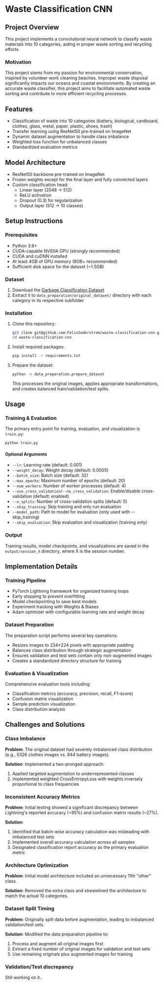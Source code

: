 # Waste Classification CNN

## Project Overview
This project implements a convolutional neural network to classify waste materials into 10 categories, aiding in proper waste sorting and recycling efforts.

### Motivation
This project stems from my passion for environmental conservation, inspired by volunteer work cleaning beaches. Improper waste disposal significantly impacts our oceans and coastal environments. By creating an accurate waste classifier, this project aims to facilitate automated waste sorting and contribute to more efficient recycling processes.

## Features
- Classification of waste into 10 categories (battery, biological, cardboard, clothes, glass, metal, paper, plastic, shoes, trash)
- Transfer learning using ResNet50 pre-trained on ImageNet
- Dynamic dataset augmentation to handle class imbalance
- Weighted loss function for unbalanced classes
- Standardized evaluation metrics

## Model Architecture
- ResNet50 backbone pre-trained on ImageNet
- Frozen weights except for the final layer and fully connected layers
- Custom classification head:
  - Linear layer (2048 → 512)
  - ReLU activation
  - Dropout (0.3) for regularization
  - Output layer (512 → 10 classes)

## Setup Instructions

### Prerequisites
- Python 3.8+
- CUDA-capable NVIDIA GPU (strongly recommended)
- CUDA and cuDNN installed
- At least 4GB of GPU memory (8GB+ recommended)
- Sufficient disk space for the dataset (~1.5GB)

### Dataset
1. Download the [Garbage Classification Dataset](https://www.kaggle.com/datasets/sumn2u/garbage-classification-v2)
2. Extract it to `data_preparation/original_dataset/` directory with each category in its respective subfolder

### Installation
1. Clone this repository:
   ```bash
   git clone git@github.com:FelixSoderstrom/waste-classification-cnn.git
   cd waste-classification-cnn
   ```

2. Install required packages:
   ```bash
   pip install -r requirements.txt
   ```

3. Prepare the dataset:
   ```bash
   python -m data_preparation.prepare_dataset
   ```
   This processes the original images, applies appropriate transformations, and creates balanced train/validation/test splits.

## Usage

### Training & Evaluation
The primary entry point for training, evaluation, and visualization is `train.py`:

```bash
python train.py
```

#### Optional Arguments
- `--lr`: Learning rate (default: 0.001)
- `--weight_decay`: Weight decay (default: 0.0005)
- `--batch_size`: Batch size (default: 32)
- `--max_epochs`: Maximum number of epochs (default: 20)
- `--num_workers`: Number of worker processes (default: 4)
- `--use_cross_validation`/`--no_cross_validation`: Enable/disable cross-validation (default: enabled)
- `--n_splits`: Number of cross-validation splits (default: 5)
- `--skip_training`: Skip training and only run evaluation
- `--model_path`: Path to model for evaluation (only used with --skip_training)
- `--skip_evaluation`: Skip evaluation and visualization (training only)

### Output
Training results, model checkpoints, and visualizations are saved in the `output/session_X` directory, where X is the session number.

## Implementation Details

### Training Pipeline
- PyTorch Lightning framework for organized training loops
- Early stopping to prevent overfitting
- Model checkpointing to save best models
- Experiment tracking with Weights & Biases
- Adam optimizer with configurable learning rate and weight decay

### Dataset Preparation
The preparation script performs several key operations:
- Resizes images to 224×224 pixels with appropriate padding
- Balances class distribution through strategic augmentation
- Ensures validation and test sets contain only non-augmented images
- Creates a standardized directory structure for training

### Evaluation & Visualization
Comprehensive evaluation tools including:
- Classification metrics (accuracy, precision, recall, F1-score)
- Confusion matrix visualization
- Sample prediction visualization
- Class distribution analysis

## Challenges and Solutions

### Class Imbalance
**Problem**: The original dataset had severely imbalanced class distribution (e.g., 5326 clothes images vs. 944 battery images).

**Solution**: Implemented a two-pronged approach:
1. Applied targeted augmentation to underrepresented classes
2. Implemented weighted CrossEntropyLoss with weights inversely proportional to class frequencies

### Inconsistent Accuracy Metrics
**Problem**: Initial testing showed a significant discrepancy between Lightning's reported accuracy (~95%) and confusion matrix results (~27%).

**Solution**:
1. Identified that batch-wise accuracy calculation was misleading with imbalanced test sets
2. Implemented overall accuracy calculation across all samples
3. Designated classification report accuracy as the primary evaluation metric

### Architecture Optimization
**Problem**: Initial model architecture included an unnecessary 11th "other" class.

**Solution**: Removed the extra class and streamlined the architecture to match the actual 10 categories.

### Dataset Split Timing
**Problem**: Originally split data before augmentation, leading to imbalanced validation/test sets.

**Solution**: Modified the data preparation pipeline to:
1. Process and augment all original images first
2. Extract a fixed number of original images for validation and test sets
3. Use remaining originals plus augmented images for training

### Validation/Test discrepancy
Still working on it..